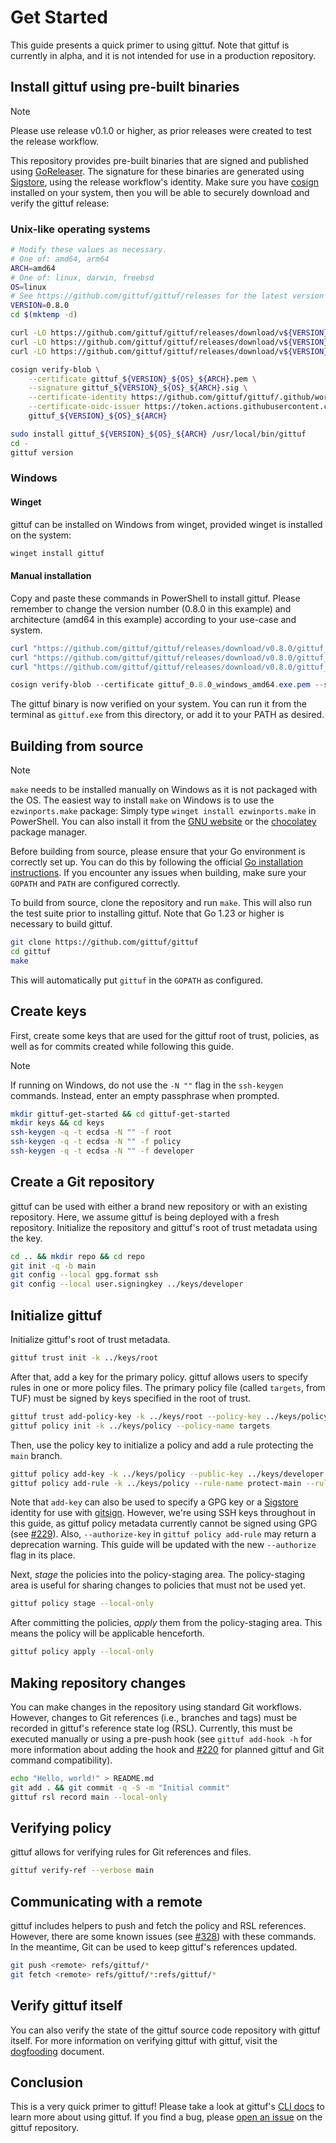 # Get Started

This guide presents a quick primer to using gittuf. Note that gittuf is
currently in alpha, and it is not intended for use in a production repository.

## Install gittuf using pre-built binaries

> [!NOTE]
> Please use release v0.1.0 or higher, as prior releases were created to
> test the release workflow.

This repository provides pre-built binaries that are signed and published using
[GoReleaser]. The signature for these binaries are generated using [Sigstore],
using the release workflow's identity. Make sure you have [cosign] installed on
your system, then you will be able to securely download and verify the gittuf
release:

### Unix-like operating systems

```sh
# Modify these values as necessary.
# One of: amd64, arm64
ARCH=amd64
# One of: linux, darwin, freebsd
OS=linux
# See https://github.com/gittuf/gittuf/releases for the latest version
VERSION=0.8.0
cd $(mktemp -d)

curl -LO https://github.com/gittuf/gittuf/releases/download/v${VERSION}/gittuf_${VERSION}_${OS}_${ARCH}
curl -LO https://github.com/gittuf/gittuf/releases/download/v${VERSION}/gittuf_${VERSION}_${OS}_${ARCH}.sig
curl -LO https://github.com/gittuf/gittuf/releases/download/v${VERSION}/gittuf_${VERSION}_${OS}_${ARCH}.pem

cosign verify-blob \
    --certificate gittuf_${VERSION}_${OS}_${ARCH}.pem \
    --signature gittuf_${VERSION}_${OS}_${ARCH}.sig \
    --certificate-identity https://github.com/gittuf/gittuf/.github/workflows/release.yml@refs/tags/v${VERSION} \
    --certificate-oidc-issuer https://token.actions.githubusercontent.com \
    gittuf_${VERSION}_${OS}_${ARCH}

sudo install gittuf_${VERSION}_${OS}_${ARCH} /usr/local/bin/gittuf
cd -
gittuf version
```

### Windows

#### Winget

gittuf can be installed on Windows from winget, provided winget is installed
on the system:

```powershell
winget install gittuf
```

#### Manual installation

Copy and paste these commands in PowerShell to install gittuf. Please remember
to change the version number (0.8.0 in this example) and architecture
(amd64 in this example) according to your use-case and system.

```powershell
curl "https://github.com/gittuf/gittuf/releases/download/v0.8.0/gittuf_0.8.0_windows_amd64.exe" -O "gittuf_0.8.0_windows_amd64.exe"
curl "https://github.com/gittuf/gittuf/releases/download/v0.8.0/gittuf_0.8.0_windows_amd64.exe.sig" -O "gittuf_0.8.0_windows_amd64.exe.sig"
curl "https://github.com/gittuf/gittuf/releases/download/v0.8.0/gittuf_0.8.0_windows_amd64.exe.pem" -O "gittuf_0.8.0_windows_amd64.exe.pem"

cosign verify-blob --certificate gittuf_0.8.0_windows_amd64.exe.pem --signature gittuf_0.8.0_windows_amd64.exe.sig --certificate-identity https://github.com/gittuf/gittuf/.github/workflows/release.yml@refs/tags/v0.8.0 --certificate-oidc-issuer https://token.actions.githubusercontent.com gittuf_0.8.0_windows_amd64.exe
```

The gittuf binary is now verified on your system. You can run it from the terminal
as `gittuf.exe` from this directory, or add it to your PATH as desired.

## Building from source

> [!NOTE]
> `make` needs to be installed manually on Windows as it is not packaged with
> the OS. The easiest way to install `make` on Windows is to use the
> `ezwinports.make` package: Simply type `winget install ezwinports.make`
> in PowerShell.
> You can also install it from the [GNU website] or the [chocolatey] package manager.

Before building from source, please ensure that your Go environment is correctly
set up. You can do this by following the official [Go installation
instructions]. If you encounter any issues when building, make sure your
`GOPATH` and `PATH` are configured correctly.

To build from source, clone the repository and run `make`. This will also run
the test suite prior to installing gittuf. Note that Go 1.23 or higher is
necessary to build gittuf.

```sh
git clone https://github.com/gittuf/gittuf
cd gittuf
make
```

This will automatically put `gittuf` in the `GOPATH` as configured.

## Create keys

First, create some keys that are used for the gittuf root of trust, policies, as
well as for commits created while following this guide.

> [!NOTE]
> If running on Windows, do not use the `-N ""` flag in the `ssh-keygen` commands.
> Instead, enter an empty passphrase when prompted.

```bash
mkdir gittuf-get-started && cd gittuf-get-started
mkdir keys && cd keys
ssh-keygen -q -t ecdsa -N "" -f root
ssh-keygen -q -t ecdsa -N "" -f policy
ssh-keygen -q -t ecdsa -N "" -f developer
```

## Create a Git repository

gittuf can be used with either a brand new repository or with an existing
repository. Here, we assume gittuf is being deployed with a fresh repository.
Initialize the repository and gittuf's root of trust metadata using the
key.

```bash
cd .. && mkdir repo && cd repo
git init -q -b main
git config --local gpg.format ssh
git config --local user.signingkey ../keys/developer
```

## Initialize gittuf

Initialize gittuf's root of trust metadata.

```bash
gittuf trust init -k ../keys/root
```

After that, add a key for the primary policy. gittuf allows users to specify
rules in one or more policy files. The primary policy file (called `targets`,
from TUF) must be signed by keys specified in the root of trust.

```bash
gittuf trust add-policy-key -k ../keys/root --policy-key ../keys/policy.pub
gittuf policy init -k ../keys/policy --policy-name targets
```
Then, use the policy key to initialize a policy and add a rule protecting the
`main` branch.

```bash
gittuf policy add-key -k ../keys/policy --public-key ../keys/developer.pub
gittuf policy add-rule -k ../keys/policy --rule-name protect-main --rule-pattern git:refs/heads/main --authorize-key ../keys/developer.pub
```

Note that `add-key` can also be used to specify a GPG key or a [Sigstore]
identity for use with [gitsign]. However, we're using SSH keys throughout in
this guide, as gittuf policy metadata currently cannot be signed using GPG (see
[#229]). Also, `--authorize-key` in `gittuf policy add-rule` may return a
deprecation warning. This guide will be updated with the new `--authorize` flag
in its place.

Next, _stage_ the policies into the policy-staging area. The policy-staging
area is useful for sharing changes to policies that must not be used yet.

```bash
gittuf policy stage --local-only
```

After committing the policies, _apply_ them from the policy-staging area.  This
means the policy will be applicable henceforth.

```bash
gittuf policy apply --local-only
```

## Making repository changes

You can make changes in the repository using standard Git workflows. However,
changes to Git references (i.e., branches and tags) must be recorded in gittuf's
reference state log (RSL). Currently, this must be executed manually or using a
pre-push hook (see `gittuf add-hook -h` for more information about adding the
hook and [#220] for planned gittuf and Git command compatibility).

```bash
echo "Hello, world!" > README.md
git add . && git commit -q -S -m "Initial commit"
gittuf rsl record main --local-only
```

## Verifying policy

gittuf allows for verifying rules for Git references and files.

```sh
gittuf verify-ref --verbose main
```

## Communicating with a remote

gittuf includes helpers to push and fetch the policy and RSL references.
However, there are some known issues (see [#328]) with these commands. In the
meantime, Git can be used to keep gittuf's references updated.

```sh
git push <remote> refs/gittuf/*
git fetch <remote> refs/gittuf/*:refs/gittuf/*
```

## Verify gittuf itself

You can also verify the state of the gittuf source code repository with gittuf
itself. For more information on verifying gittuf with gittuf, visit the
[dogfooding] document.

## Conclusion

This is a very quick primer to gittuf! Please take a look at gittuf's [CLI docs]
to learn more about using gittuf. If you find a bug, please [open an issue] on
the gittuf repository.

[Sigstore]: https://www.sigstore.dev/
[cosign]: https://github.com/sigstore/cosign
[gitsign]: https://github.com/sigstore/gitsign
[GoReleaser]: https://goreleaser.com/
[#276]: https://github.com/gittuf/gittuf/issues/276
[#229]: https://github.com/gittuf/gittuf/issues/229
[#220]: https://github.com/gittuf/gittuf/issues/220
[#328]: https://github.com/gittuf/gittuf/issues/328
[CLI docs]: /docs/cli/gittuf.md
[open an issue]: https://github.com/gittuf/gittuf/issues/new/choose
[dogfooding]: /docs/dogfood.md
[GNU website]: https://gnuwin32.sourceforge.net/packages/make.htm
[chocolatey]: https://community.chocolatey.org/packages/make
[official Go guide for Windows]: https://go.dev/wiki/SettingGOPATH#
[Go installation instructions]: https://go.dev/doc/install
